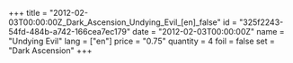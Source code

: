 +++
title = "2012-02-03T00:00:00Z_Dark_Ascension_Undying_Evil_[en]_false"
id = "325f2243-54fd-484b-a742-166cea7ec179"
date = "2012-02-03T00:00:00Z"
name = "Undying Evil"
lang = ["en"]
price = "0.75"
quantity = 4
foil = false
set = "Dark Ascension"
+++
